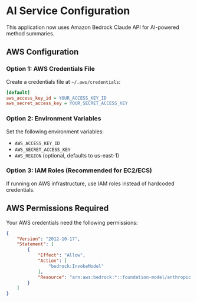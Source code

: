 # AI Service Configuration

This application now uses Amazon Bedrock Claude API for AI-powered method summaries.

## AWS Configuration

### Option 1: AWS Credentials File
Create a credentials file at `~/.aws/credentials`:
```ini
[default]
aws_access_key_id = YOUR_ACCESS_KEY_ID
aws_secret_access_key = YOUR_SECRET_ACCESS_KEY
```

### Option 2: Environment Variables
Set the following environment variables:
- `AWS_ACCESS_KEY_ID`
- `AWS_SECRET_ACCESS_KEY`
- `AWS_REGION` (optional, defaults to us-east-1)

### Option 3: IAM Roles (Recommended for EC2/ECS)
If running on AWS infrastructure, use IAM roles instead of hardcoded credentials.

## AWS Permissions Required

Your AWS credentials need the following permissions:
```json
{
    "Version": "2012-10-17",
    "Statement": [
        {
            "Effect": "Allow",
            "Action": [
                "bedrock:InvokeModel"
            ],
            "Resource": "arn:aws:bedrock:*::foundation-model/anthropic.claude-3-5-sonnet-20241022-v2:0"
        }
    ]
}
```